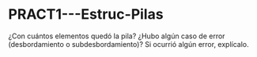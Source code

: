 # PRACT1---Estruc-Pilas
¿Con cuántos elementos quedó la pila?
¿Hubo algún caso de error (desbordamiento o subdesbordamiento)? Si ocurrió algún error, explícalo.
